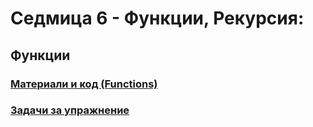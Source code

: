 # Седмица 6 - Функции, Рекурсия:
## Функции
### [Материали и код (Functions)](https://github.com/Kaisiq/UP-Students/blob/main/week5/functions.md)
### [Задачи за упражнение](https://github.com/Kaisiq/UP-Students/blob/main/week5/functions_tasks.md)<br>
